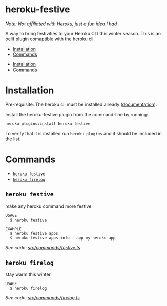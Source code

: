 heroku-festive
================
*Note: Not affiliated with Heroku, just a fun idea I had*

A way to bring festivities to your Heroku CLI this winter season.
This is an oclif plugin comaptible with the heroku cli.

<!-- toc -->
* [Installation](#installation)
* [Commands](#commands)
<!-- tocstop -->
* [Installation](#installation)
* [Commands](#commands)

# Installation

Pre-requisite: The heroku cli must be installed already ([documentation](https://devcenter.heroku.com/articles/heroku-cli#download-and-install)).

Install the heroku-festive plugin from the command-line by running:
```shell
heroku plugins:install heroku-festive
```

To verify that it is installed run `heroku plugins` and it should be included in the list.

<!-- usagestop -->
# Commands
<!-- commands -->
* [`heroku festive`](#heroku-festive)
* [`heroku firelog`](#heroku-firelog)

## `heroku festive`

make any heroku command more festive

```
USAGE
  $ heroku festive

EXAMPLE
  $ heroku festive apps
  $ heroku festive apps:info --app my-heroku-app
```

_See code: [src/commands/festive.ts](https://github.com/chadian/heroku-festive/blob/v0.1.2/src/commands/festive.ts)_

## `heroku firelog`

stay warm this winter

```
USAGE
  $ heroku firelog
```

_See code: [src/commands/firelog.ts](https://github.com/chadian/heroku-festive/blob/v0.1.2/src/commands/firelog.ts)_
<!-- commandsstop -->
